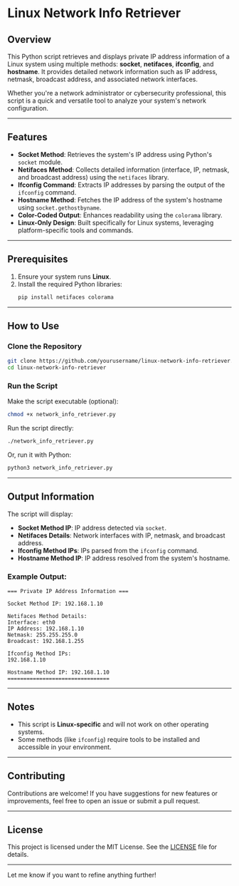 

# Linux Network Info Retriever  

## Overview  
This Python script retrieves and displays private IP address information of a Linux system using multiple methods: **socket**, **netifaces**, **ifconfig**, and **hostname**. It provides detailed network information such as IP address, netmask, broadcast address, and associated network interfaces.  

Whether you're a network administrator or cybersecurity professional, this script is a quick and versatile tool to analyze your system's network configuration.  

---

## Features  
- **Socket Method**: Retrieves the system's IP address using Python's `socket` module.  
- **Netifaces Method**: Collects detailed information (interface, IP, netmask, and broadcast address) using the `netifaces` library.  
- **Ifconfig Command**: Extracts IP addresses by parsing the output of the `ifconfig` command.  
- **Hostname Method**: Fetches the IP address of the system's hostname using `socket.gethostbyname`.  
- **Color-Coded Output**: Enhances readability using the `colorama` library.  
- **Linux-Only Design**: Built specifically for Linux systems, leveraging platform-specific tools and commands.  

---

## Prerequisites  
1. Ensure your system runs **Linux**.  
2. Install the required Python libraries:  
   ```bash
   pip install netifaces colorama
   ```  

---

## How to Use  

### Clone the Repository  
```bash
git clone https://github.com/yourusername/linux-network-info-retriever.git
cd linux-network-info-retriever
```  

### Run the Script  
Make the script executable (optional):  
```bash
chmod +x network_info_retriever.py
```  

Run the script directly:  
```bash
./network_info_retriever.py
```  
Or, run it with Python:  
```bash
python3 network_info_retriever.py
```  

---

## Output Information  
The script will display:  
- **Socket Method IP**: IP address detected via `socket`.  
- **Netifaces Details**: Network interfaces with IP, netmask, and broadcast address.  
- **Ifconfig Method IPs**: IPs parsed from the `ifconfig` command.  
- **Hostname Method IP**: IP address resolved from the system's hostname.  

### Example Output:  
```
=== Private IP Address Information ===

Socket Method IP: 192.168.1.10

Netifaces Method Details:
Interface: eth0
IP Address: 192.168.1.10
Netmask: 255.255.255.0
Broadcast: 192.168.1.255

Ifconfig Method IPs:
192.168.1.10

Hostname Method IP: 192.168.1.10
================================
```

---

## Notes  
- This script is **Linux-specific** and will not work on other operating systems.  
- Some methods (like `ifconfig`) require tools to be installed and accessible in your environment.  

---

## Contributing  
Contributions are welcome! If you have suggestions for new features or improvements, feel free to open an issue or submit a pull request.  

---

## License  
This project is licensed under the MIT License. See the [LICENSE](LICENSE) file for details.  

--- 

Let me know if you want to refine anything further!
